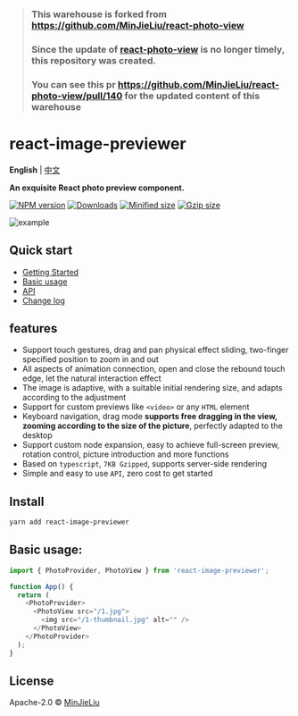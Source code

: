 > ### This warehouse is forked from https://github.com/MinJieLiu/react-photo-view
> ### Since the update of [react-photo-view](https://github.com/MinJieLiu/react-photo-view) is no longer timely, this repository was created.
> ### You can see this pr https://github.com/MinJieLiu/react-photo-view/pull/140 for the updated content of this warehouse

# react-image-previewer

**English** | [中文](./README.zh-CN.md)

**An exquisite React photo preview component.**

[![NPM version][npm-image]][npm-url]
[![Downloads][downloads-image]][downloads-url]
[![Minified size][min-size-image]][bundlephobia-url]
[![Gzip size][gzip-size-image]][bundlephobia-url]

![example](./example.gif)

## Quick start

- [Getting Started](https://react-image-previewer-example.vercel.app)
- [Basic usage](https://react-image-previewer-example.vercel.app/docs/getting-started)
- [API](https://react-image-previewer-example.vercel.app/docs/api)
- [Change log](https://react-image-previewer-example.vercel.app/docs/change-log)

## features

- Support touch gestures, drag and pan physical effect sliding, two-finger specified position to zoom in and out
- All aspects of animation connection, open and close the rebound touch edge, let the natural interaction effect
- The image is adaptive, with a suitable initial rendering size, and adapts according to the adjustment
- Support for custom previews like `<video>` or any `HTML` element
- Keyboard navigation, drag mode **supports free dragging in the view, zooming according to the size of the picture**, perfectly adapted to the desktop
- Support custom node expansion, easy to achieve full-screen preview, rotation control, picture introduction and more functions
- Based on `typescript`, `7KB Gzipped`, supports server-side rendering
- Simple and easy to use `API`, zero cost to get started

## Install

```bash
yarn add react-image-previewer
```

## Basic usage:

```js
import { PhotoProvider, PhotoView } from 'react-image-previewer';

function App() {
  return (
    <PhotoProvider>
      <PhotoView src="/1.jpg">
        <img src="/1-thumbnail.jpg" alt="" />
      </PhotoView>
    </PhotoProvider>
  );
}
```

## License

Apache-2.0 © [MinJieLiu](https://github.com/MinJieLiu)

[npm-image]: https://img.shields.io/npm/v/react-image-previewer.svg?style=flat-square
[npm-url]: https://npmjs.org/package/react-image-previewer
[downloads-image]: http://img.shields.io/npm/dm/react-image-previewer.svg?style=flat-square
[downloads-url]: https://npmjs.org/package/react-image-previewer
[min-size-image]: https://badgen.net/bundlephobia/min/react-image-previewer?label=minified
[gzip-size-image]: https://badgen.net/bundlephobia/minzip/react-image-previewer?label=gzip
[bundlephobia-url]: https://bundlephobia.com/result?p=react-image-previewer
